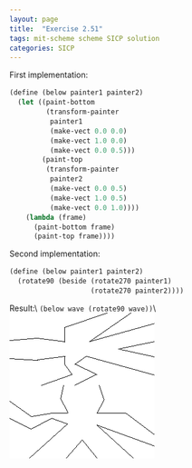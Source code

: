 ```yaml
---
layout: page
title:  "Exercise 2.51"
tags: mit-scheme scheme SICP solution
categories: SICP
---
```

First implementation:
```scheme
(define (below painter1 painter2) 
  (let ((paint-bottom
         (transform-painter
          painter1
          (make-vect 0.0 0.0)
          (make-vect 1.0 0.0)
          (make-vect 0.0 0.5)))
        (paint-top
         (transform-painter
          painter2
          (make-vect 0.0 0.5)
          (make-vect 1.0 0.5)
          (make-vect 0.0 1.0))))
    (lambda (frame)
      (paint-bottom frame)
      (paint-top frame))))
```
Second implementation:
```scheme
(define (below painter1 painter2)
  (rotate90 (beside (rotate270 painter1)
                    (rotate270 painter2))))
```

Result:\\
`(below wave (rotate90 wave))`\\
![](/assets/Ex2.51.png)
